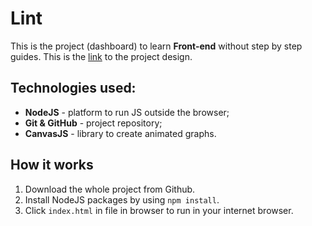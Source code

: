 # Lint

This is the project (dashboard) to learn **Front-end** without step by step guides. This is the [link](https://photos.app.goo.gl/Gw5TTviUzvwcZPso9) to the project design.

## Technologies used:
 - **NodeJS** - platform to run JS outside the browser;
 - **Git & GitHub** - project repository;
 - **CanvasJS** - library to create animated graphs.


## How it works
1. Download the whole project from Github.
2. Install NodeJS packages by using `npm install`.
3. Click `index.html` in file in browser to run in your internet browser.